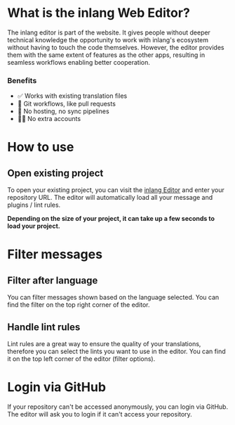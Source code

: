 # What is the inlang Web Editor?

The inlang editor is part of the website. It gives people without deeper technical knowledge the opportunity to work with inlang's ecosystem without having to touch the code themselves. However, the editor provides them with the same extent of features as the other apps, resulting in seamless workflows enabling better cooperation.

### Benefits

- ✅ Works with existing translation files
- 🔀 Git workflows, like pull requests
- 🚫 No hosting, no sync pipelines
- 🙅‍♂️ No extra accounts

# How to use

## Open existing project

To open your existing project, you can visit the [inlang Editor](/editor) and enter your repository URL. The editor will automatically load all your message and plugins / lint rules.

**Depending on the size of your project, it can take up a few seconds to load your project.**

# Filter messages

## Filter after language

You can filter messages shown based on the language selected. You can find the filter on the top right corner of the editor.

## Handle lint rules

Lint rules are a great way to ensure the quality of your translations, therefore you can select the lints you want to use in the editor. You can find it on the top left corner of the editor (filter options).

# Login via GitHub

If your repository can't be accessed anonymously, you can login via GitHub. The editor will ask you to login if it can't access your repository.
